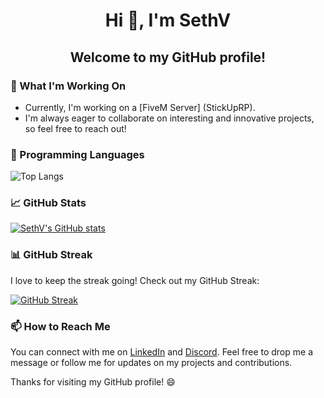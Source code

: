 # <p align="center">Hi 👋, I'm SethV</p>
## <p align="center">Welcome to my GitHub profile!</p>


### 🔭 What I'm Working On

- Currently, I'm working on a [FiveM Server] (StickUpRP).
- I'm always eager to collaborate on interesting and innovative projects, so feel free to reach out!

### 🌱 Programming Languages

![Top Langs](https://github-readme-stats.vercel.app/api/top-langs/?username=SVRECCO&show_icons=true&theme=onedark&layout=compact)

### 📈 GitHub Stats


[![SethV's GitHub stats](https://github-readme-stats.vercel.app/api?username=SVRECCO&show_icons=true&theme=onedark&show=stars,commits,issues,contribs)](https://github.com/SVRECCO/github-readme-stats)

### 📊 GitHub Streak

I love to keep the streak going! Check out my GitHub Streak:

[![GitHub Streak](http://github-readme-streak-stats.herokuapp.com?user=SVRECCO&theme=onedark)](https://git.io/streak-stats)

### 📫 How to Reach Me

You can connect with me on [LinkedIn](https://www.linkedin.com/in/therealsethv/) and [Discord](Discord.gg/SVRECCO). Feel free to drop me a message or follow me for updates on my projects and contributions.

Thanks for visiting my GitHub profile! 😄
